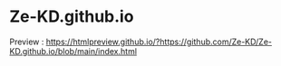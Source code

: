 # Ze-KD.github.io

Preview : https://htmlpreview.github.io/?https://github.com/Ze-KD/Ze-KD.github.io/blob/main/index.html
